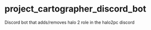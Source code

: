 # project_cartographer_discord_bot
Discord bot that adds/removes halo 2 role in the halo2pc discord

